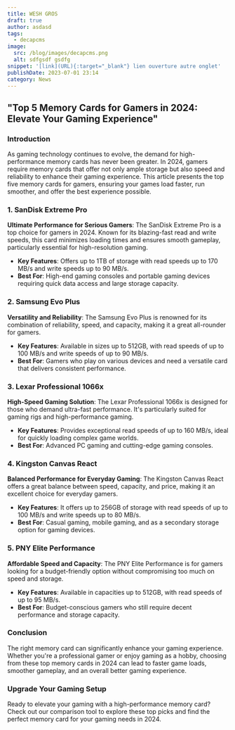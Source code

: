 ```yaml
---
title: WESH GROS
draft: true
author: asdasd
tags:
  - decapcms
image:
  src: /blog/images/decapcms.png
  alt: sdfgsdf gsdfg
snippet: '[link](URL){:target="_blank"} lien ouverture autre onglet'
publishDate: 2023-07-01 23:14
category: News
---
```

## **"Top 5 Memory Cards for Gamers in 2024: Elevate Your Gaming Experience"**

### **Introduction**

As gaming technology continues to evolve, the demand for high-performance memory cards has never been greater. In 2024, gamers require memory cards that offer not only ample storage but also speed and reliability to enhance their gaming experience. This article presents the top five memory cards for gamers, ensuring your games load faster, run smoother, and offer the best experience possible.

### **1. SanDisk Extreme Pro**

**Ultimate Performance for Serious Gamers**: The SanDisk Extreme Pro is a top choice for gamers in 2024. Known for its blazing-fast read and write speeds, this card minimizes loading times and ensures smooth gameplay, particularly essential for high-resolution gaming.

- **Key Features**: Offers up to 1TB of storage with read speeds up to 170 MB/s and write speeds up to 90 MB/s.
- **Best For**: High-end gaming consoles and portable gaming devices requiring quick data access and large storage capacity.

### **2. Samsung Evo Plus**

**Versatility and Reliability**: The Samsung Evo Plus is renowned for its combination of reliability, speed, and capacity, making it a great all-rounder for gamers.

- **Key Features**: Available in sizes up to 512GB, with read speeds of up to 100 MB/s and write speeds of up to 90 MB/s.
- **Best For**: Gamers who play on various devices and need a versatile card that delivers consistent performance.

### **3. Lexar Professional 1066x**

**High-Speed Gaming Solution**: The Lexar Professional 1066x is designed for those who demand ultra-fast performance. It's particularly suited for gaming rigs and high-performance gaming.

- **Key Features**: Provides exceptional read speeds of up to 160 MB/s, ideal for quickly loading complex game worlds.
- **Best For**: Advanced PC gaming and cutting-edge gaming consoles.

### **4. Kingston Canvas React**

**Balanced Performance for Everyday Gaming**: The Kingston Canvas React offers a great balance between speed, capacity, and price, making it an excellent choice for everyday gamers.

- **Key Features**: It offers up to 256GB of storage with read speeds of up to 100 MB/s and write speeds up to 80 MB/s.
- **Best For**: Casual gaming, mobile gaming, and as a secondary storage option for gaming devices.

### **5. PNY Elite Performance**

**Affordable Speed and Capacity**: The PNY Elite Performance is for gamers looking for a budget-friendly option without compromising too much on speed and storage.

- **Key Features**: Available in capacities up to 512GB, with read speeds of up to 95 MB/s.
- **Best For**: Budget-conscious gamers who still require decent performance and storage capacity.

### **Conclusion**

The right memory card can significantly enhance your gaming experience. Whether you're a professional gamer or enjoy gaming as a hobby, choosing from these top memory cards in 2024 can lead to faster game loads, smoother gameplay, and an overall better gaming experience.

### **Upgrade Your Gaming Setup**

Ready to elevate your gaming with a high-performance memory card? Check out our comparison tool to explore these top picks and find the perfect memory card for your gaming needs in 2024.
